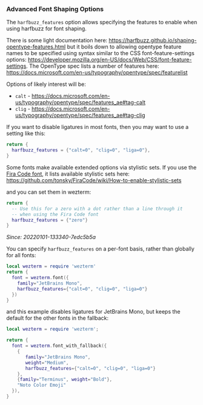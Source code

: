 ### Advanced Font Shaping Options

The `harfbuzz_features` option allows specifying the features to enable when
using harfbuzz for font shaping.

There is some light documentation here:
<https://harfbuzz.github.io/shaping-opentype-features.html>
but it boils down to allowing opentype feature names to be specified
using syntax similar to the CSS font-feature-settings options:
<https://developer.mozilla.org/en-US/docs/Web/CSS/font-feature-settings>.
The OpenType spec lists a number of features here:
<https://docs.microsoft.com/en-us/typography/opentype/spec/featurelist>

Options of likely interest will be:

* `calt` - <https://docs.microsoft.com/en-us/typography/opentype/spec/features_ae#tag-calt>
* `clig` - <https://docs.microsoft.com/en-us/typography/opentype/spec/features_ae#tag-clig>

If you want to disable ligatures in most fonts, then you may want to
use a setting like this:

```lua
return {
  harfbuzz_features = {"calt=0", "clig=0", "liga=0"},
}
```

Some fonts make available extended options via stylistic sets.
If you use the [Fira Code font](https://github.com/tonsky/FiraCode),
it lists available stylistic sets here:
<https://github.com/tonsky/FiraCode/wiki/How-to-enable-stylistic-sets>

and you can set them in wezterm:

```lua
return {
  -- Use this for a zero with a dot rather than a line through it
  -- when using the Fira Code font
  harfbuzz_features = {"zero"}
}
```

*Since: 20220101-133340-7edc5b5a*

You can specify `harfbuzz_features` on a per-font basis, rather than
globally for all fonts:

```lua
local wezterm = require 'wezterm'
return {
  font = wezterm.font({
    family="JetBrains Mono",
    harfbuzz_features={"calt=0", "clig=0", "liga=0"}
  })
}
```

and this example disables ligatures for JetBrains Mono,
but keeps the default for the other fonts in the fallback:

```lua
local wezterm = require 'wezterm';

return {
  font = wezterm.font_with_fallback({
    {
       family="JetBrains Mono",
       weight="Medium",
       harfbuzz_features={"calt=0", "clig=0", "liga=0"}
    },
    {family="Terminus", weight="Bold"},
    "Noto Color Emoji"
  }),
}
```

